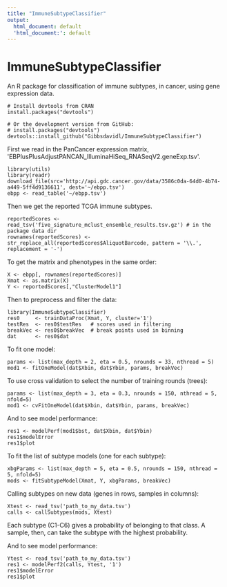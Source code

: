 ```yaml
---
title: "ImmuneSubtypeClassifier"
output:
  html_document: default
  'html_document:': default
---
```


# ImmuneSubtypeClassifier #
An R package for classification of immune subtypes, in cancer, using gene expression data.

```{r}
# Install devtools from CRAN
install.packages("devtools")

# Or the development version from GitHub:
# install.packages("devtools")
devtools::install_github("Gibbsdavidl/ImmuneSubtypeClassifier")
```

First we read in the PanCancer expression matrix,
'EBPlusPlusAdjustPANCAN_IlluminaHiSeq_RNASeqV2.geneExp.tsv'.

```{r}
library(utils)
library(readr)
download_file(src='http://api.gdc.cancer.gov/data/3586c0da-64d0-4b74-a449-5ff4d9136611', dest='~/ebpp.tsv')
ebpp <- read_table('~/ebpp.tsv')
```
  
Then we get the reported TCGA immune subtypes.

```{r}
reportedScores <- read_tsv('five_signature_mclust_ensemble_results.tsv.gz') # in the package data dir
rownames(reportedScores) <- str_replace_all(reportedScores$AliquotBarcode, pattern = '\\.', replacement = '-')
```

To get the matrix and phenotypes in the same order:

```{r}
X <- ebpp[, rownames(reportedScores)]
Xmat <- as.matrix(X)
Y <- reportedScores[,"ClusterModel1"]
```

Then to preprocess and filter the data:

```{r}
library(ImmuneSubtypeClassifier)
res0     <- trainDataProc(Xmat, Y, cluster='1')
testRes  <- res0$testRes   # scores used in filtering
breakVec <- res0$breakVec  # break points used in binning
dat      <- res0$dat
```

To fit one model:

```{r}
params <- list(max_depth = 2, eta = 0.5, nrounds = 33, nthread = 5)
mod1 <- fitOneModel(dat$Xbin, dat$Ybin, params, breakVec)
```

To use cross validation to select the number of training rounds (trees):

```{r}
params <- list(max_depth = 3, eta = 0.3, nrounds = 150, nthread = 5, nfold=5)
mod1 <- cvFitOneModel(dat$Xbin, dat$Ybin, params, breakVec)
```

And to see model performance:

```{r}
res1 <- modelPerf(mod1$bst, dat$Xbin, dat$Ybin)
res1$modelError
res1$plot
``` 

To fit the list of subtype models (one for each subtype):

```{r}
xbgParams <- list(max_depth = 5, eta = 0.5, nrounds = 150, nthread = 5, nfold=5)
mods <- fitSubtypeModel(Xmat, Y, xbgParams, breakVec)
```

Calling subtypes on new data (genes in rows, samples in columns):

```{r}
Xtest <- read_tsv('path_to_my_data.tsv')
calls <- callSubtypes(mods, Xtest)
```

Each subtype (C1-C6) gives a probability of belonging to that class.
A sample, then, can take the subtype with the highest probability.

And to see model performance:

```{r}
Ytest <- read_tsv('path_to_my_data.tsv')
res1 <- modelPerf2(calls, Ytest, '1')
res1$modelError
res1$plot
``` 
